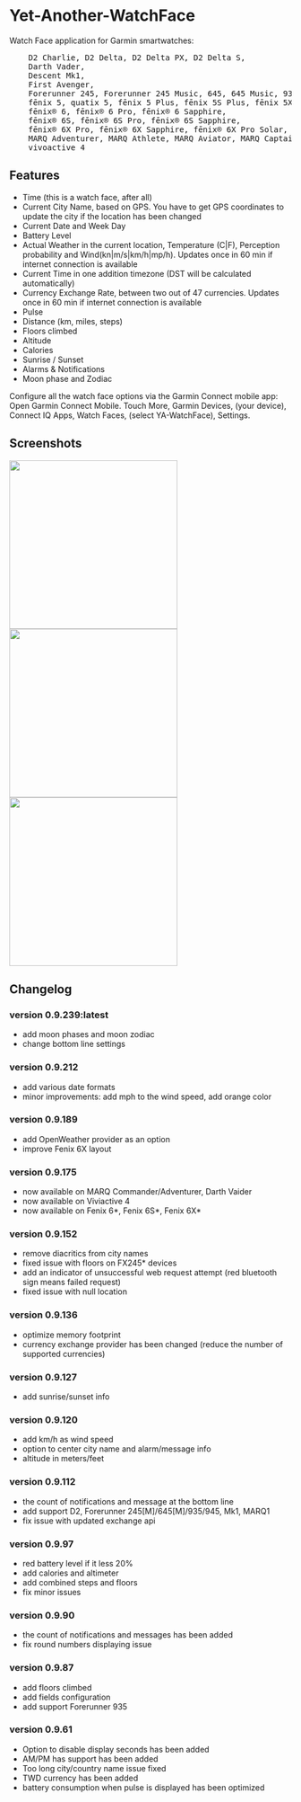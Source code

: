 # Yet-Another-WatchFace

Watch Face application for Garmin smartwatches: 
<pre>
    D2 Charlie, D2 Delta, D2 Delta PX, D2 Delta S, 
    Darth Vader, 
    Descent Mk1, 
    First Avenger, 
    Forerunner 245, Forerunner 245 Music, 645, 645 Music, 935, 945, 
    fēnix 5, quatix 5, fēnix 5 Plus, fēnix 5S Plus, fēnix 5X, tactix Charlie, fēnix 5X Plus, 
    fēnix® 6, fēnix® 6 Pro, fēnix® 6 Sapphire, 
    fēnix® 6S, fēnix® 6S Pro, fēnix® 6S Sapphire, 
    fēnix® 6X Pro, fēnix® 6X Sapphire, fēnix® 6X Pro Solar, tactix® Delta Sapphire, 
    MARQ Adventurer, MARQ Athlete, MARQ Aviator, MARQ Captain, MARQ Commander, MARQ Driver, MARQ Expedition, 
    vivoactive 4 
</pre>
## Features
- Time (this is a watch face, after all)
- Current City Name, based on GPS. You have to get GPS coordinates to update the city if the location has been changed
- Current Date and Week Day
- Battery Level
- Actual Weather in the current location, Temperature (C|F), Perception probability and Wind(kn|m/s|km/h|mp/h). Updates once in 60 min if internet connection is available
- Current Time in one addition timezone (DST will be calculated automatically)
- Currency Exchange Rate, between two out of 47 currencies. Updates once in 60 min if internet connection is available
- Pulse
- Distance (km, miles, steps)
- Floors climbed
- Altitude
- Calories
- Sunrise / Sunset
- Alarms & Notifications
- Moon phase and Zodiac

Configure all the watch face options via the Garmin Connect mobile app:
Open Garmin Connect Mobile. Touch More, Garmin Devices, (your device), Connect IQ Apps, Watch Faces, (select YA-WatchFace), Settings.

## Screenshots
<img src="https://raw.githubusercontent.com/Laverlin/Yet-Another-WatchFace/master/resources/screens/WatchScreen1.png" height="300px" /> <img src="https://raw.githubusercontent.com/Laverlin/Yet-Another-WatchFace/master/resources/screens/WatchScreen2.png" height="300px" />  <img src="https://raw.githubusercontent.com/Laverlin/Yet-Another-WatchFace/master/resources/screens/WatchScreen3.png" height="300px" />



## Changelog

### version 0.9.239:latest
- add moon phases and moon zodiac
- change bottom line settings

### version 0.9.212 
- add various date formats
- minor improvements: add mph to the wind speed, add orange color

### version 0.9.189
- add OpenWeather provider as an option
- improve Fenix 6X layout

### version 0.9.175

- now available on MARQ Commander/Adventurer, Darth Vaider
- now available on Viviactive 4
- now available on Fenix 6*, Fenix 6S*, Fenix 6X*

### version 0.9.152
- remove diacritics from city names
- fixed issue with floors on FX245* devices
- add an indicator of unsuccessful web request attempt (red bluetooth sign means failed request)
- fixed issue with null location

### version  0.9.136
- optimize memory footprint
- currency exchange provider has been changed (reduce the number of supported currencies)

### version 0.9.127
- add sunrise/sunset info

### version 0.9.120
- add km/h as wind speed
- option to center city name and alarm/message info
- altitude in meters/feet

### version 0.9.112
- the count of notifications and message  at the bottom line
- add support D2, Forerunner 245[M]/645[M]/935/945, Mk1, MARQ1
- fix issue with updated exchange api

### version 0.9.97 
- red battery level if it less 20%
- add calories and altimeter
- add combined steps and floors  
- fix minor issues

### version 0.9.90
- the count of notifications and messages has been added
- fix round numbers displaying issue

### version 0.9.87
- add floors climbed 
- add fields configuration 
- add support Forerunner 935 

### version 0.9.61 
- Option to disable display seconds has been added
- AM/PM has support has been added
- Too long city/country name issue fixed
- TWD currency has been added
- battery consumption when pulse is displayed has been optimized 
